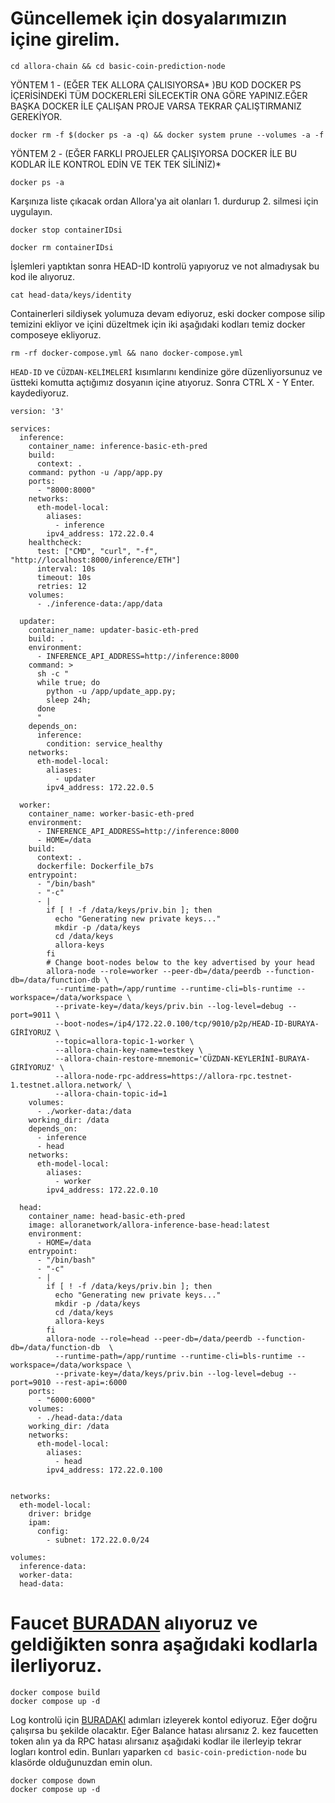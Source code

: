# Güncellemek için dosyalarımızın içine girelim.
```console
cd allora-chain && cd basic-coin-prediction-node
```

 YÖNTEM 1 - (EĞER TEK ALLORA ÇALISIYORSA* )BU KOD DOCKER PS İÇERİSİNDEKİ TÜM DOCKERLERİ SİLECEKTİR ONA GÖRE YAPINIZ.EĞER BAŞKA DOCKER İLE ÇALIŞAN PROJE VARSA TEKRAR ÇALIŞTIRMANIZ GEREKİYOR.
```console
docker rm -f $(docker ps -a -q) && docker system prune --volumes -a -f
```

 YÖNTEM 2 - (EĞER FARKLI PROJELER ÇALIŞIYORSA DOCKER İLE BU KODLAR İLE KONTROL EDİN VE TEK TEK SİLİNİZ)*
```console
docker ps -a
```
 Karşınıza liste çıkacak ordan Allora'ya ait olanları 1. durdurup 2. silmesi için uygulayın.
```console
docker stop containerIDsi
```
```console 
docker rm containerIDsi
```

 İşlemleri yaptıktan sonra HEAD-ID kontrolü yapıyoruz ve not almadıysak bu kod ile alıyoruz.
```console
cat head-data/keys/identity
```

 Containerleri sildiysek yolumuza devam ediyoruz, eski docker compose silip temizini ekliyor ve içini düzeltmek için iki aşağıdaki kodları temiz docker composeye ekliyoruz.
```console
rm -rf docker-compose.yml && nano docker-compose.yml
```
 `HEAD-ID` ve `CÜZDAN-KELİMELERİ` kısımlarını kendinize göre düzenliyorsunuz ve üstteki komutta açtığımız dosyanın içine atıyoruz. Sonra CTRL X - Y Enter. kaydediyoruz. 
```console
version: '3'

services:
  inference:
    container_name: inference-basic-eth-pred
    build:
      context: .
    command: python -u /app/app.py
    ports:
      - "8000:8000"
    networks:
      eth-model-local:
        aliases:
          - inference
        ipv4_address: 172.22.0.4
    healthcheck:
      test: ["CMD", "curl", "-f", "http://localhost:8000/inference/ETH"]
      interval: 10s
      timeout: 10s
      retries: 12
    volumes:
      - ./inference-data:/app/data

  updater:
    container_name: updater-basic-eth-pred
    build: .
    environment:
      - INFERENCE_API_ADDRESS=http://inference:8000
    command: >
      sh -c "
      while true; do
        python -u /app/update_app.py;
        sleep 24h;
      done
      "
    depends_on:
      inference:
        condition: service_healthy
    networks:
      eth-model-local:
        aliases:
          - updater
        ipv4_address: 172.22.0.5

  worker:
    container_name: worker-basic-eth-pred
    environment:
      - INFERENCE_API_ADDRESS=http://inference:8000
      - HOME=/data
    build:
      context: .
      dockerfile: Dockerfile_b7s
    entrypoint:
      - "/bin/bash"
      - "-c"
      - |
        if [ ! -f /data/keys/priv.bin ]; then
          echo "Generating new private keys..."
          mkdir -p /data/keys
          cd /data/keys
          allora-keys
        fi
        # Change boot-nodes below to the key advertised by your head
        allora-node --role=worker --peer-db=/data/peerdb --function-db=/data/function-db \
          --runtime-path=/app/runtime --runtime-cli=bls-runtime --workspace=/data/workspace \
          --private-key=/data/keys/priv.bin --log-level=debug --port=9011 \
          --boot-nodes=/ip4/172.22.0.100/tcp/9010/p2p/HEAD-ID-BURAYA-GİRİYORUZ \
          --topic=allora-topic-1-worker \
          --allora-chain-key-name=testkey \
          --allora-chain-restore-mnemonic='CÜZDAN-KEYLERİNİ-BURAYA-GİRİYORUZ' \
          --allora-node-rpc-address=https://allora-rpc.testnet-1.testnet.allora.network/ \
          --allora-chain-topic-id=1
    volumes:
      - ./worker-data:/data
    working_dir: /data
    depends_on:
      - inference
      - head
    networks:
      eth-model-local:
        aliases:
          - worker
        ipv4_address: 172.22.0.10

  head:
    container_name: head-basic-eth-pred
    image: alloranetwork/allora-inference-base-head:latest
    environment:
      - HOME=/data
    entrypoint:
      - "/bin/bash"
      - "-c"
      - |
        if [ ! -f /data/keys/priv.bin ]; then
          echo "Generating new private keys..."
          mkdir -p /data/keys
          cd /data/keys
          allora-keys
        fi
        allora-node --role=head --peer-db=/data/peerdb --function-db=/data/function-db  \
          --runtime-path=/app/runtime --runtime-cli=bls-runtime --workspace=/data/workspace \
          --private-key=/data/keys/priv.bin --log-level=debug --port=9010 --rest-api=:6000
    ports:
      - "6000:6000"
    volumes:
      - ./head-data:/data
    working_dir: /data
    networks:
      eth-model-local:
        aliases:
          - head
        ipv4_address: 172.22.0.100


networks:
  eth-model-local:
    driver: bridge
    ipam:
      config:
        - subnet: 172.22.0.0/24

volumes:
  inference-data:
  worker-data:
  head-data:
```
# Faucet [BURADAN](https://faucet.testnet-1.testnet.allora.network/) alıyoruz ve geldiğikten sonra aşağıdaki kodlarla ilerliyoruz.
```console
docker compose build
docker compose up -d
```

 Log kontrolü için [BURADAKI](https://github.com/aksamlan/allora-testnet?tab=readme-ov-file#d%C3%BC%C4%9F%C3%BCm-durumunuzu-kontrol-edin) adımları izleyerek kontol ediyoruz. Eğer doğru çalışırsa bu şekilde olacaktır.
 Eğer Balance hatası alırsanız 2. kez faucetten token alın ya da RPC hatası alırsanız aşağıdaki kodlar ile ilerleyip tekrar logları kontrol edin. Bunları yaparken `cd basic-coin-prediction-node` bu klasörde olduğunuzdan emin olun.
```console
docker compose down
docker compose up -d
```


